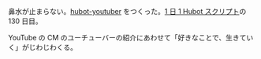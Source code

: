 鼻水が止まらない。[hubot-youtuber][gh:bouzuya/hubot-youtuber] をつくった。[1 日 1 Hubot スクリプト][hubot-script-per-day]の 130 日目。

YouTube の CM のユーチューバーの紹介にあわせて「好きなことで、生きていく」がじわじわくる。

[gh:bouzuya/hubot-youtuber]: https://github.com/bouzuya/hubot-youtuber
[hubot-script-per-day]: http://blog.bouzuya.net/posts?tags=hubot-script-per-day
